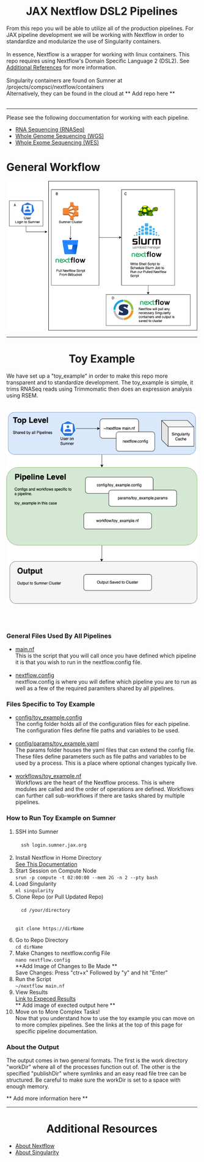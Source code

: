 <div style="max-width:500px;text-align:left;">

<h1 style="text-align:center;">JAX Nextflow DSL2 Pipelines</h1>

From this repo you will be able to utilize all of the production pipelines. For JAX pipeline development we will be working with Nextflow in order to standardize and modularize the use of Singularity containers.
<br><br>
In essence, Nextflow is a wrapper for working with linux containers. This repo requires using Nextflow's Domain Specific Language 2 (DSL2). See <a href="#additional_references">Additional References</a> for more information.<br><br>
Singularity containers are found on Sumner at /projects/compsci/nextflow/containers <br>
Alternatively, they can be found in the cloud at ** Add repo here **
<br><br>

<hr>
Please see the following doccumentation for working with each pipeline.
<ul>
<li><a href = "/rnaseq/README.md">RNA Sequencing (RNASeq)</a></li>
<li><a href = "#">Whole Genome Sequencing (WGS)</a></li>
<li><a href = "#">Whole Exome Sequencing (WES)</a></li>

</ul>

# General Workflow

![Scheme](static/imgs/general_workflow.png)



<hr>

<h1 style="text-align:center;">Toy Example</h1>

We have set up a "toy_example" in order to make this repo more transparent and to standardize development. The toy_example is simple, it trims RNASeq reads using Trimmomatic then does an expression analysis using RSEM.
<br><br>

![Scheme](static/imgs/toy_example_flow.png)

<br><br>
### General Files Used By All Pipelines

<ul>
<li>
<a href="">main.nf</a><br>
This is the script that you will call once you have defined which pipeline it is that you wish to run in the nextflow.config file.<br><br>
</li>
<li><a href="">nextflow.config</a><br>
nextflow.config is where you will define which pipeline you are to run as well as a few of the required paramiters shared by all pipelines.
</li>
</ul>

### Files Specific to Toy Example
<ul>

<li><a href="">config/toy_example.config</a><br>
The config folder holds all of the configuration files for each pipeline. The configuration files define file paths and variables to be used.<br><br></li>

<li><a href="">config/params/toy_example.yaml</a><br>
The params folder houses the yaml files that can extend the config file. These files define parameters such as file paths and variables to be used by a process. This is a place where optional changes typically live.<br><br></li>

<li><a href="">workflows/toy_example.nf</a><br>
Workflows are the heart of the Nextflow process. This is where modules are called and the order of operations are defined. Workflows can further call sub-workflows if there are tasks shared by multiple pipelines.</li>


</ul>

### How to Run Toy Example on Sumner

<ol>
</li>

<li>SSH into Sumner<br>
  <code>
  ssh login.sumner.jax.org
  </code>
</li>

<li>Install Nextflow in Home Directory<br>
  <a href="">See This Documentation</a>
</li>

<li>Start Session on Compute Node<br>
  <code>srun -p compute -t 02:00:00 --mem 2G -n 2 --pty bash </code>
</li>

<li>Load Singularity<br>
  <code>ml singularity</code>
</li>

<li>Clone Repo (or Pull Updated Repo)<br>
  <code>
  cd /your/directory

  git clone https://dirName
  </code>
</li>

<li>Go to Repo Directory<br>
  <code>cd dirName</code>
</li>

<li>Make Changes to nextflow.config File<br>
  <code>nano nextflow.config</code><br>
  **Add Image of Changes to Be Made **<br>
  Save Changes: Press "ctr+x" Followed by "y" and hit "Enter"
</li>
<li>Run the Script<br>
  <code>~/nextflow main.nf</code>
</li>
<li>View Results<br>
  <a href="">Link to Expeced Results</a><br>
  ** Add image of exected output here **
</li>

<li>Move on to More Complex Tasks!<br>
Now that you understand how to use the toy example you can move on to more complex pipelines. See the links at the top of this page for specific pipeline documentation.
</li>
</ol>

### About the Output

The output comes in two general formats. The first is the work directory "workDir" where all of the processes function out of. The other is the specified "publishDir" where symlinks and an easy read file tree can be structured. Be careful to make sure the workDir is set to a space with enough memory.

** Add more information here **

<hr>
<div id="additional_references">
<h1 style="text-align:center;">Additional Resources</h1>
<ul>
<li><a href = "#">About Nextflow</a></li>
<li><a href = "#">About Singularity</a></li>
</ul>
</div>
</div>
